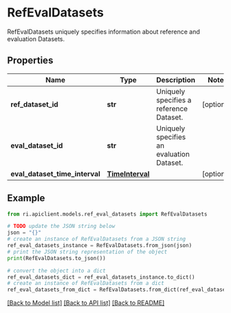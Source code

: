 # RefEvalDatasets

RefEvalDatasets uniquely specifies information about reference and evaluation Datasets.

## Properties

Name | Type | Description | Notes
------------ | ------------- | ------------- | -------------
**ref_dataset_id** | **str** | Uniquely specifies a reference Dataset. | [optional] 
**eval_dataset_id** | **str** | Uniquely specifies an evaluation Dataset. | 
**eval_dataset_time_interval** | [**TimeInterval**](TimeInterval.md) |  | [optional] 

## Example

```python
from ri.apiclient.models.ref_eval_datasets import RefEvalDatasets

# TODO update the JSON string below
json = "{}"
# create an instance of RefEvalDatasets from a JSON string
ref_eval_datasets_instance = RefEvalDatasets.from_json(json)
# print the JSON string representation of the object
print(RefEvalDatasets.to_json())

# convert the object into a dict
ref_eval_datasets_dict = ref_eval_datasets_instance.to_dict()
# create an instance of RefEvalDatasets from a dict
ref_eval_datasets_from_dict = RefEvalDatasets.from_dict(ref_eval_datasets_dict)
```
[[Back to Model list]](../README.md#documentation-for-models) [[Back to API list]](../README.md#documentation-for-api-endpoints) [[Back to README]](../README.md)

